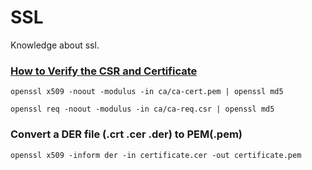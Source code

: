 # SSL #
Knowledge about ssl.


### [How to Verify the CSR and Certificate](https://www.cisco.com/c/en/us/support/docs/unified-communications/unified-communications-manager-callmanager/200123-How-to-Verify-the-CSR-and-Certificate-Mi.html) ###

```openssl x509 -noout -modulus -in ca/ca-cert.pem | openssl md5```

```openssl req -noout -modulus -in ca/ca-req.csr | openssl md5```

### Convert a DER file (.crt .cer .der) to PEM(.pem) ###
```openssl x509 -inform der -in certificate.cer -out certificate.pem```
